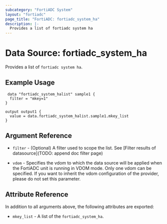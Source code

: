 ```yaml
---
subcategory: "FortiADC System"
layout: "fortiadc"
page_title: "FortiADC: fortiadc_system_ha"
description: |-
  Provides a list of fortiadc system ha
---
```


# Data Source: fortiadc_system_ha
Provides a list of `fortiadc system ha`.

## Example Usage

```hcl
 data "fortiadc_system_halist" sample1 {
  filter = "mkey=1"
}

output output1 {
  value = data.fortiadc_system_halist.sample1.mkey_list
}
```

## Argument Reference

* `filter` - (Optional) A filter used to scope the list. See [Filter results of datasource](TODO: append doc filter page)

* `vdom` - Specifies the vdom to which the data source will be applied when the FortiADC unit is running in VDOM mode. Only one vdom can be specified. If you want to inherit the vdom configuration of the provider, please do not set this parameter.

## Attribute Reference

In addition to all arguments above, the following attributes are exported:

* `mkey_list` -  A list of the `fortiadc_system_ha`.
